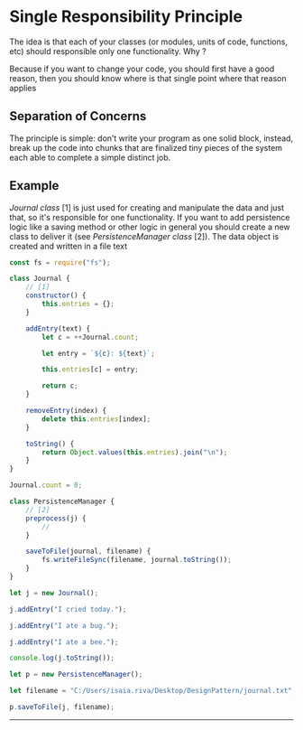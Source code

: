 # Single Responsibility Principle

The idea is that each of your classes (or modules, units of code, functions, etc) should responsible only one functionality. Why ?

Because if you want to change your code, you should first have a good reason, then you should know where is that single point where that reason applies

## Separation of Concerns

The principle is simple: don’t write your program as one solid block, instead, break up the code into chunks that are finalized tiny pieces of the system each able to complete a simple distinct job.

## Example

_Journal class_ [1] is just used for creating and manipulate the data and just that, so it's responsible for one functionality. If you want to add persistence logic like a saving method or other logic in general you should create a new class to deliver it (see _PersistenceManager class_ [2]). The data object is created and written in a file text

```js
const fs = require("fs");

class Journal {
	// [1]
	constructor() {
		this.entries = {};
	}

	addEntry(text) {
		let c = ++Journal.count;

		let entry = `${c}: ${text}`;

		this.entries[c] = entry;

		return c;
	}

	removeEntry(index) {
		delete this.entries[index];
	}

	toString() {
		return Object.values(this.entries).join("\n");
	}
}

Journal.count = 0;

class PersistenceManager {
	// [2]
	preprocess(j) {
		//
	}

	saveToFile(journal, filename) {
		fs.writeFileSync(filename, journal.toString());
	}
}

let j = new Journal();

j.addEntry("I cried today.");

j.addEntry("I ate a bug.");

j.addEntry("I ate a bee.");

console.log(j.toString());

let p = new PersistenceManager();

let filename = "C:/Users/isaia.riva/Desktop/DesignPattern/journal.txt";

p.saveToFile(j, filename);
```

---
